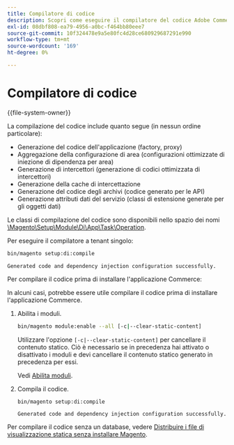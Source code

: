 ```yaml
---
title: Compilatore di codice
description: Scopri come eseguire il compilatore del codice Adobe Commerce dalla riga di comando. Scopri i processi di compilazione e le tecniche di ottimizzazione.
exl-id: 08dbf808-ea79-4956-a0bc-f464bb80eee7
source-git-commit: 10f324478e9a5e80fc4d28ce680929687291e990
workflow-type: tm+mt
source-wordcount: '169'
ht-degree: 0%

---
```


# Compilatore di codice

{{file-system-owner}}

La compilazione del codice include quanto segue (in nessun ordine particolare):

- Generazione del codice dell&#39;applicazione (factory, proxy)
- Aggregazione della configurazione di area (configurazioni ottimizzate di iniezione di dipendenza per area)
- Generazione di intercettori (generazione di codici ottimizzata di intercettori)
- Generazione della cache di intercettazione
- Generazione del codice degli archivi (codice generato per le API)
- Generazione attributi dati del servizio (classi di estensione generate per gli oggetti dati)

Le classi di compilazione del codice sono disponibili nello spazio dei nomi [\Magento\Setup\Module\Di\App\Task\Operation][operation].

Per eseguire il compilatore a tenant singolo:

```bash
bin/magento setup:di:compile
```

```
Generated code and dependency injection configuration successfully.
```

Per compilare il codice prima di installare l&#39;applicazione Commerce:

In alcuni casi, potrebbe essere utile compilare il codice prima di installare l&#39;applicazione Commerce.

1. Abilita i moduli.

   ```bash
   bin/magento module:enable --all [-c|--clear-static-content]
   ```

   Utilizzare l&#39;opzione `[-c|--clear-static-content]` per cancellare il contenuto statico. Ciò è necessario se in precedenza hai attivato o disattivato i moduli e devi cancellare il contenuto statico generato in precedenza per essi.

   Vedi [Abilita moduli](../../installation/tutorials/manage-modules.md).

1. Compila il codice.

   ```bash
   bin/magento setup:di:compile
   ```

   ```
   Generated code and dependency injection configuration successfully.
   ```

Per compilare il codice senza un database, vedere [Distribuire i file di visualizzazione statica senza installare Magento](../cli/static-view-file-deployment.md).

<!-- link definitions -->

[operation]: https://github.com/magento/magento2/blob/2.4/setup/src/Magento/Setup/Module/Di/App/Task/Operation
